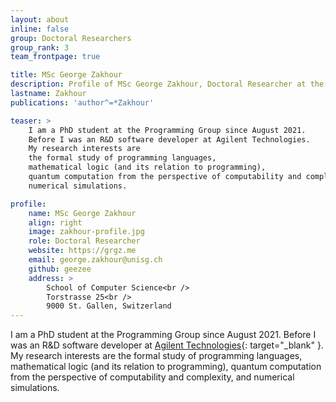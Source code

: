 ```yaml
---
layout: about
inline: false
group: Doctoral Researchers
group_rank: 3
team_frontpage: true

title: MSc George Zakhour
description: Profile of MSc George Zakhour, Doctoral Researcher at the Programming Group.
lastname: Zakhour
publications: 'author^=*Zakhour'

teaser: >
    I am a PhD student at the Programming Group since August 2021.
    Before I was an R&D software developer at Agilent Technologies.
    My research interests are
    the formal study of programming languages,
    mathematical logic (and its relation to programming),
    quantum computation from the perspective of computability and complexity, and
    numerical simulations.

profile:
    name: MSc George Zakhour
    align: right
    image: zakhour-profile.jpg
    role: Doctoral Researcher
    website: https://grgz.me
    email: george.zakhour@unisg.ch
    github: geezee
    address: >
        School of Computer Science<br />
        Torstrasse 25<br />
        9000 St. Gallen, Switzerland
---
```


I am a PhD student at the Programming Group since August 2021.
Before I was an R&D software developer at [Agilent Technologies](https://www.agilent.com/){: target="_blank" }.
My research interests are
the formal study of programming languages,
mathematical logic (and its relation to programming),
quantum computation from the perspective of computability and complexity, and
numerical simulations.